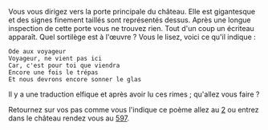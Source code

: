 Vous vous dirigez vers la porte principale du château. Elle est gigantesque et des signes finement taillés sont représentés dessus. Après une longue inspection de cette porte vous ne trouvez rien. Tout d'un coup un écriteau apparaît. Quel sortilège est à l'œuvre ? Vous le lisez, voici ce qu'il indique :

    Ode aux voyageur
    Voyageur, ne vient pas ici
    Car, c'est pour toi que viendra
    Encore une fois le trépas
    Et nous devrons encore sonner le glas


Il y a une traduction elfique et après avoir lu ces rimes ; qu'allez vous faire ?

Retournez sur vos pas comme vous l'indique ce poème allez au [2](2) ou entrez dans le château rendez vous au [597](597).